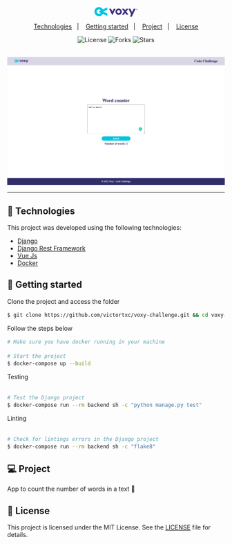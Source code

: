 <div align="center">
    <img align="center" alt="Voxy Challenge" title="Voxy Challenge" src="frontend/public/img/Voxy_logo.png" width="100" />
</div>

<p align="center">
  <a href="#-technologies">Technologies</a>&nbsp;&nbsp;&nbsp;|&nbsp;&nbsp;&nbsp;
  <a href="#-getting-started">Getting started</a>&nbsp;&nbsp;&nbsp;|&nbsp;&nbsp;&nbsp;
  <a href="#-project">Project</a>&nbsp;&nbsp;&nbsp;|&nbsp;&nbsp;&nbsp;
  <a href="#-license">License</a>
</p>

<p align="center">
  <img  src="https://img.shields.io/static/v1?label=license&message=MIT&color=FFFFFF&labelColor=32B768" alt="License">
  
  <img src="https://img.shields.io/github/forks/victortxc/voxy-challenge?label=forks&message=MIT&color=FFFFFF&labelColor=32B768" alt="Forks">

  <img src="https://img.shields.io/github/stars/victortxc/voxy-challenge?label=stars&message=MIT&color=FFFFFF&labelColor=32B768" alt="Stars">
</p>

<br>

<div align="center">
  <img alt="PlantManagerPreview" src="img/voxy-challenge.png">
</div>

---

## 🧪 Technologies

This project was developed using the following technologies:

-   [Django](https://www.djangoproject.com/)
-   [Django Rest Framework](https://www.django-rest-framework.org/)
-   [Vue Js](https://vuejs.org/)
-   [Docker](https://www.docker.com/)

## 🚀 Getting started

Clone the project and access the folder

```bash
$ git clone https://github.com/victortxc/voxy-challenge.git && cd voxy-challenge
```

Follow the steps below

```bash
# Make sure you have docker running in your machine

# Start the project
$ docker-compose up --build
```

Testing

```bash

# Test the Django project
$ docker-compose run --rm backend sh -c "python manage.py test"
```

Linting

```bash

# Check for lintings errors in the Django project
$ docker-compose run --rm backend sh -c "flake8"
```

## 💻 Project

App to count the number of words in a text 💬

## 📝 License

This project is licensed under the MIT License. See the [LICENSE](LICENSE.md) file for details.

